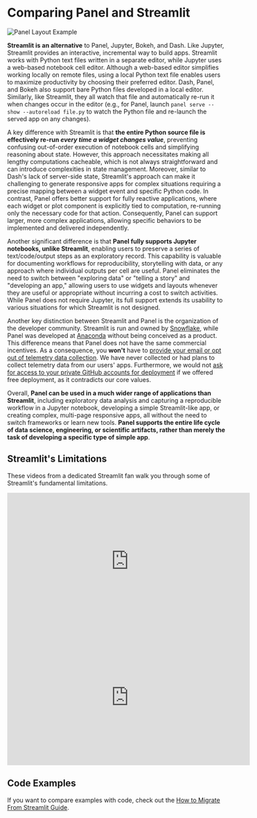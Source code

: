 # Comparing Panel and Streamlit

![Panel Layout Example](https://user-images.githubusercontent.com/42288570/243362603-45ba78a4-d67b-43bc-b3c2-386105fe6ed8.png)

**Streamlit is an alternative** to Panel, Jupyter, Bokeh, and Dash. Like Jupyter, Streamlit provides an interactive, incremental way to build apps. Streamlit works with Python text files written in a separate editor, while Jupyter uses a web-based notebook cell editor. Although a web-based editor simplifies working locally on remote files, using a local Python text file enables users to maximize productivity by choosing their preferred editor. Dash, Panel, and Bokeh also support bare Python files developed in a local editor. Similarly, like Streamlit, they all watch that file and automatically re-run it when changes occur in the editor (e.g., for Panel, launch `panel serve --show --autoreload file.py` to watch the Python file and re-launch the served app on any changes).

A key difference with Streamlit is that **the entire Python source file is effectively re-run *every time a widget changes value***, preventing confusing out-of-order execution of notebook cells and simplifying reasoning about state. However, this approach necessitates making all lengthy computations cacheable, which is not always straightforward and can introduce complexities in state management. Moreover, similar to Dash's lack of server-side state, Streamlit's approach can make it challenging to generate responsive apps for complex situations requiring a precise mapping between a widget event and specific Python code. In contrast, Panel offers better support for fully reactive applications, where each widget or plot component is explicitly tied to computation, re-running only the necessary code for that action. Consequently, Panel can support larger, more complex applications, allowing specific behaviors to be implemented and delivered independently.

Another significant difference is that **Panel fully supports Jupyter notebooks, unlike Streamlit**, enabling users to preserve a series of text/code/output steps as an exploratory record. This capability is valuable for documenting workflows for reproducibility, storytelling with data, or any approach where individual outputs per cell are useful. Panel eliminates the need to switch between "exploring data" or "telling a story" and "developing an app," allowing users to use widgets and layouts whenever they are useful or appropriate without incurring a cost to switch activities. While Panel does not require Jupyter, its full support extends its usability to various situations for which Streamlit is not designed.

Another key distinction between Streamlit and Panel is the organization of the developer community. Streamlit is run and owned by [Snowflake](https://www.snowflake.com), while Panel was developed at [Anaconda](https://www.anaconda.com) without being conceived as a product. This difference means that Panel does not have the same commercial incentives. As a consequence, you **won't** have to [provide your email or opt out of telemetry data collection](https://github.com/streamlit/streamlit/issues/4747). We have never collected or had plans to collect telemetry data from our users' apps. Furthermore, we would not [ask for access to your private GitHub accounts for deployment](https://github.com/streamlit/streamlit/issues/4344) if we offered free deployment, as it contradicts our core values.

Overall, **Panel can be used in a much wider range of applications than Streamlit**, including exploratory data analysis and capturing a reproducible workflow in a Jupyter notebook, developing a simple Streamlit-like app, or creating complex, multi-page responsive apps, all without the need to switch frameworks or learn new tools. **Panel supports the entire life cycle of data science, engineering, or scientific artifacts, rather than merely the task of developing a specific type of simple app**.

## Streamlit's Limitations

These videos from a dedicated Streamlit fan walk you through some of Streamlit's fundamental limitations.

<iframe width="560" height="315" src="https://www.youtube.com/embed/QiiwEAz6BVY" title="YouTube video player" frameborder="0" allow="accelerometer; autoplay; clipboard-write; encrypted-media; gyroscope; picture-in-picture; web-share" allowfullscreen></iframe>

<iframe width="560" height="315" src="https://www.youtube.com/embed/IOYHVPPbZII?si=GwV4muZWYAB94GDo" title="YouTube video player" frameborder="0" allow="accelerometer; autoplay; clipboard-write; encrypted-media; gyroscope; picture-in-picture; web-share" allowfullscreen></iframe>

## Code Examples

If you want to compare examples with code, check out the [How to Migrate From Streamlit Guide](../../how_to/streamlit_migration/index.md).
